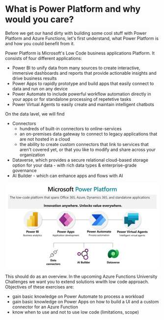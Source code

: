 # What is Power Platform and why would you care? 

Before we get our hand dirty with building some cool stuff with Power Platform and Azure Functions, let's first understand, what Power Platform is and how you could benefit from it. 

Power Platform is Microsoft's Low Code business applications Platform. It consists of four different applications: 

* Power BI to unify data from many sources to create interactive, immersive dashboards and reports that provide actionable insights and drive business results
* Power Apps to rapidly prototype and build apps that easily connect to data and run on any device
* Power Automate to include powerful workflow automation directly in your apps or for standalone processing of repetetive tasks 
* Power Virtual Agents to easily create and maintain intelligent chatbots

On the data lavel, we will find 
* Connectors
  * hundreds of built-in connectors to online-services
  * an on-premises data gateway to connect to legacy applications that are not hosted in a cloud
  * the ability to create custom connectors that link to services that aren't covered yet, or that you like to modify and share across your organization
* Dataverse, which provides a secure relational cloud-based storage option for your data - with rich data types & enterprise-grade governance
* AI Builder - which can enhance apps and flows with AI

![Power Platform Overview](https://github.com/marcduiker/azure-functions-challenges/blob/main/media/power_platform_overview.png)

This should do as an overview. In the upcoming Azure Functions University Challenges we want you to extend solutions wwith low code approach. Objectives of these exercises are:

* gain basic knowledge on Power Automate to process a workload
* gain basic knowledge on Power Apps on how to build a UI and a custom connector for an Azure Function
* know when to use and not to use low code (limitations, scope)

